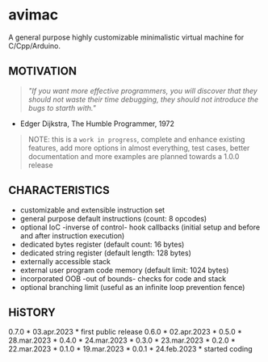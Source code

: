 # avimac
A general purpose highly customizable minimalistic virtual machine for C/Cpp/Arduino.

## MOTIVATION
> *"If you want more effective programmers, you will discover that they should not waste their time debugging, they should not introduce the bugs to starth with."*
- Edger Dijkstra, The Humble Programmer, 1972

> NOTE: this is a `work in progress`, complete and enhance existing features, add more options in almost everything, test cases, better documentation and more examples are planned towards a 1.0.0 release

## CHARACTERISTICS

* customizable and extensible instruction set
* general purpose default instructions (count: 8 opcodes)
* optional IoC -inverse of control- hook callbacks (initial setup and before and after instruction execution)
* dedicated bytes register (default count: 16 bytes)
* dedicated string register (default length: 128 bytes)
* externally accessible stack
* external user program code memory (default limit: 1024 bytes)
* incorporated OOB -out of bounds- checks for code and stack
* optional branching limit (useful as an infinite loop prevention fence)

## HiSTORY

0.7.0 * 03.apr.2023 * first public release
0.6.0 * 02.apr.2023 * 
0.5.0 * 28.mar.2023 * 
0.4.0 * 24.mar.2023 * 
0.3.0 * 23.mar.2023 * 
0.2.0 * 22.mar.2023 * 
0.1.0 * 19.mar.2023 * 
0.0.1 * 24.feb.2023 * started coding

